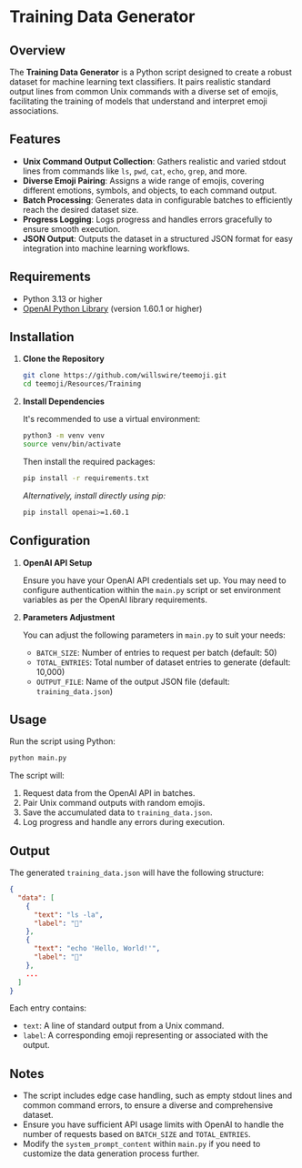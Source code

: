 # Training Data Generator

## Overview

The **Training Data Generator** is a Python script designed to create a robust dataset for machine learning text classifiers. It pairs realistic standard output lines from common Unix commands with a diverse set of emojis, facilitating the training of models that understand and interpret emoji associations.

## Features

- **Unix Command Output Collection**: Gathers realistic and varied stdout lines from commands like `ls`, `pwd`, `cat`, `echo`, `grep`, and more.
- **Diverse Emoji Pairing**: Assigns a wide range of emojis, covering different emotions, symbols, and objects, to each command output.
- **Batch Processing**: Generates data in configurable batches to efficiently reach the desired dataset size.
- **Progress Logging**: Logs progress and handles errors gracefully to ensure smooth execution.
- **JSON Output**: Outputs the dataset in a structured JSON format for easy integration into machine learning workflows.

## Requirements

- Python 3.13 or higher
- [OpenAI Python Library](https://pypi.org/project/openai/) (version 1.60.1 or higher)

## Installation

1. **Clone the Repository**

   ```bash
   git clone https://github.com/willswire/teemoji.git
   cd teemoji/Resources/Training
   ```

2. **Install Dependencies**

   It's recommended to use a virtual environment:

   ```bash
   python3 -m venv venv
   source venv/bin/activate
   ```

   Then install the required packages:

   ```bash
   pip install -r requirements.txt
   ```

   *Alternatively, install directly using pip:*

   ```bash
   pip install openai>=1.60.1
   ```

## Configuration

1. **OpenAI API Setup**

   Ensure you have your OpenAI API credentials set up. You may need to configure authentication within the `main.py` script or set environment variables as per the OpenAI library requirements.

2. **Parameters Adjustment**

   You can adjust the following parameters in `main.py` to suit your needs:

   - `BATCH_SIZE`: Number of entries to request per batch (default: 50)
   - `TOTAL_ENTRIES`: Total number of dataset entries to generate (default: 10,000)
   - `OUTPUT_FILE`: Name of the output JSON file (default: `training_data.json`)

## Usage

Run the script using Python:

```bash
python main.py
```

The script will:

1. Request data from the OpenAI API in batches.
2. Pair Unix command outputs with random emojis.
3. Save the accumulated data to `training_data.json`.
4. Log progress and handle any errors during execution.

## Output

The generated `training_data.json` will have the following structure:

```json
{
  "data": [
    {
      "text": "ls -la",
      "label": "📁"
    },
    {
      "text": "echo 'Hello, World!'",
      "label": "💬"
    },
    ...
  ]
}
```

Each entry contains:

- `text`: A line of standard output from a Unix command.
- `label`: A corresponding emoji representing or associated with the output.

## Notes

- The script includes edge case handling, such as empty stdout lines and common command errors, to ensure a diverse and comprehensive dataset.
- Ensure you have sufficient API usage limits with OpenAI to handle the number of requests based on `BATCH_SIZE` and `TOTAL_ENTRIES`.
- Modify the `system_prompt_content` within `main.py` if you need to customize the data generation process further.
